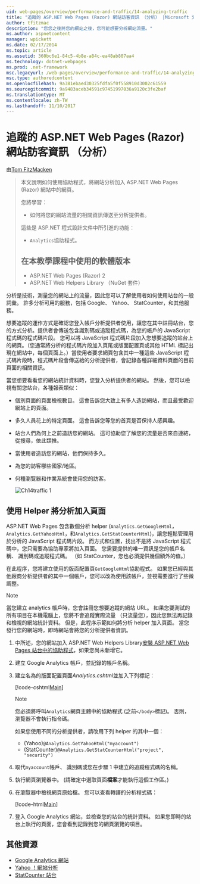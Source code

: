 ```yaml
---
uid: web-pages/overview/performance-and-traffic/14-analyzing-traffic
title: "追蹤的 ASP.NET Web Pages (Razor) 網站訪客資訊 （分析） |Microsoft 文件"
author: tfitzmac
description: "您您之後將您的網站之後，您可能想要分析網站流量。"
ms.author: aspnetcontent
manager: wpickett
ms.date: 02/17/2014
ms.topic: article
ms.assetid: 360bc6e1-84c5-4b8e-a84c-ea48ab807aa4
ms.technology: dotnet-webpages
ms.prod: .net-framework
msc.legacyurl: /web-pages/overview/performance-and-traffic/14-analyzing-traffic
msc.type: authoredcontent
ms.openlocfilehash: 9a381ebaed30325fdfa5f0f558910d3002c61559
ms.sourcegitcommit: 9a9483aceb34591c97451997036a9120c3fe2baf
ms.translationtype: MT
ms.contentlocale: zh-TW
ms.lasthandoff: 11/10/2017
---
```

<a name="tracking-visitor-information-analytics-for-an-aspnet-web-pages-razor-site"></a>追蹤的 ASP.NET Web Pages (Razor) 網站訪客資訊 （分析）
====================
由[Tom FitzMacken](https://github.com/tfitzmac)

> 本文說明如何使用協助程式，將網站分析加入 ASP.NET Web Pages (Razor) 網站中的網頁。
> 
> 您將學習：
> 
> - 如何將您的網站流量的相關資訊傳送至分析提供者。
> 
> 這些是 ASP.NET 程式設計文件中所引進的功能：
> 
> - `Analytics`協助程式。
>   
> 
> ## <a name="software-versions-used-in-the-tutorial"></a>在本教學課程中使用的軟體版本
> 
> 
> - ASP.NET Web Pages (Razor) 2
> - ASP.NET Web Helpers Library （NuGet 套件）


分析是技術，測量您的網站上的流量，因此您可以了解使用者如何使用站台的一般詞彙。 許多分析可用的服務，包括 Google、 Yahoo、 StatCounter，和其他服務。

想要追蹤的運作方式是確認您登入帳戶分析提供者使用，讓您在其中註冊站台，您的方式分析。提供者會傳送包含識別碼或追蹤程式碼，為您的帳戶的 JavaScript 程式碼的程式碼片段。 您可以將 JavaScript 程式碼片段加入您想要追蹤的站台上的網頁。（您通常將分析的程式碼片段加入頁尾或版面配置頁或其他 HTML 標記出現在網站中，每個頁面上。）當使用者要求網頁包含其中一種這些 JavaScript 程式碼片段時，程式碼片段會傳送給的分析提供者，會記錄各種詳細資料頁面的目前頁面的相關資訊。

當您想要看看您的網站統計資料時，您登入分析提供者的網站。 然後，您可以檢視有關您站台，各種報表類似：

- 個別頁面的頁面檢視數目。 這會告訴您大致上有多人造訪網站，而且最受歡迎網站上的頁面。
- 多久人員花上的特定頁面。 這會告訴您等您的首頁是否保持人感興趣。
- 站台人們為何上之前造訪您的網站。 這可協助您了解您的流量是否來自連結，從搜尋，依此類推。
- 當使用者造訪您的網站，他們保持多久。
- 為您的訪客哪些國家/地區。
- 何種瀏覽器和作業系統會使用您的訪客。

    ![Ch14traffic 1](14-analyzing-traffic/_static/image1.jpg)

## <a name="using-a-helper-to-add-analytics-to-a-page"></a>使用 Helper 將分析加入頁面

ASP.NET Web Pages 包含數個分析 helper (`Analytics.GetGoogleHtml`， `Analytics.GetYahooHtml`，和`Analytics.GetStatCounterHtml`)，讓您輕鬆管理用於分析的 JavaScript 程式碼片段。 而方式和位置，找出不是將 JavaScript 程式碼中，您只需要為協助專家將加入頁面。 您需要提供的唯一資訊是您的帳戶名稱、 識別碼或追蹤程式碼。 （如 StatCounter，您也必須提供幾個額外的值。）

在此程序，您將建立使用的版面配置頁`GetGoogleHtml`協助程式。 如果您已經與其他廠商分析提供者的其中一個帳戶，您可以改為使用該帳戶，並視需要進行了些微調整。

> [!NOTE]
> 當您建立 analytics 帳戶時，您會註冊您想要追蹤的網站 URL。 如果您要測試的所有項目在本機電腦上，您將不會追蹤實際流量 （只流量您），因此您無法再記錄和檢視的網站統計資料。 但是，此程序示範如何將分析 helper 加入頁面。 當您發行您的網站時，即時網站會將您的分析提供者資訊。


1. 中所述，您的網站加入 ASP.NET Web Helpers Library[安裝 ASP.NET Web Pages 站台中的協助程式](https://go.microsoft.com/fwlink/?LinkId=252372)，如果您尚未新增它。
2. 建立 Google Analytics 帳戶，並記錄的帳戶名稱。
3. 建立名為的版面配置頁面*Analytics.cshtml*並加入下列標記：

    [!code-cshtml[Main](14-analyzing-traffic/samples/sample1.cshtml)]

    > [!NOTE]
    > 您必須將呼叫`Analytics`網頁主體中的協助程式 (之前`</body>`標記)。 否則，瀏覽器不會執行指令碼。

    如果您使用不同的分析提供者，請改用下列 helper 的其中一個：

    - (Yahoo)`@Analytics.GetYahooHtml("myaccount")`
    - (StatCounter)`@Analytics.GetStatCounterHtml("project", "security")`
4. 取代`myaccount`帳戶、 識別碼或您在步驟 1 中建立的追蹤程式碼的名稱。
5. 執行網頁瀏覽器中。 (請確定中選取頁面**檔案**才能執行這個工作區。)
6. 在瀏覽器中檢視網頁原始檔。 您可以查看轉譯的分析程式碼：

    [!code-html[Main](14-analyzing-traffic/samples/sample2.html)]
7. 登入 Google Analytics 網站，並檢查您的站台的統計資料。 如果您即時的站台上執行的頁面，您會看到記錄到您的網頁瀏覽的項目。

<a id="Additional_Resources"></a>
## <a name="additional-resources"></a>其他資源

- [Google Analytics 網站](https://www.google.com/analytics/)
- [Yahoo ！網站分析](http://help.yahoo.com/l/us/yahoo/ywa/)
- [StatCounter 站台](http://statcounter.com/)
